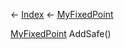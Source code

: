 ← [Index](Api-Index) ← [MyFixedPoint](VRage.MyFixedPoint)

[MyFixedPoint](VRage.MyFixedPoint) AddSafe()